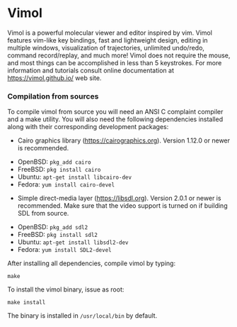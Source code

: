 # Vimol

Vimol is a powerful molecular viewer and editor inspired by vim. Vimol features
vim-like key bindings, fast and lightweight design, editing in multiple
windows, visualization of trajectories, unlimited undo/redo, command
record/replay, and much more! Vimol does not require the mouse, and most things
can be accomplished in less than 5 keystrokes. For more information and
tutorials consult online documentation at https://vimol.github.io/ web site.

### Compilation from sources

To compile vimol from source you will need an ANSI C complaint compiler and a
make utility. You will also need the following dependencies installed along
with their corresponding development packages:

 * Cairo graphics library (https://cairographics.org). Version 1.12.0 or
   newer is recommended.

  - OpenBSD: `pkg_add cairo`
  - FreeBSD: `pkg install cairo`
  - Ubuntu: `apt-get install libcairo-dev`
  - Fedora: `yum install cairo-devel`

 * Simple direct-media layer (https://libsdl.org). Version 2.0.1 or newer is
   recommended. Make sure that the video support is turned on if building SDL
   from source.

  - OpenBSD: `pkg_add sdl2`
  - FreeBSD: `pkg install sdl2`
  - Ubuntu: `apt-get install libsdl2-dev`
  - Fedora: `yum install SDL2-devel`

After installing all dependencies, compile vimol by typing:

	make

To install the vimol binary, issue as root:

	make install

The binary is installed in `/usr/local/bin` by default.
